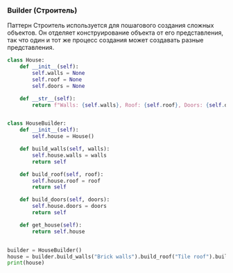 ### Builder (Строитель)
Паттерн Строитель используется для пошагового создания сложных объектов.
Он отделяет конструирование объекта от его представления,
так что один и тот же процесс создания может создавать разные представления.

```python
class House:
    def __init__(self):
        self.walls = None
        self.roof = None
        self.doors = None

    def __str__(self):
        return f"Walls: {self.walls}, Roof: {self.roof}, Doors: {self.doors}"


class HouseBuilder:
    def __init__(self):
        self.house = House()

    def build_walls(self, walls):
        self.house.walls = walls
        return self

    def build_roof(self, roof):
        self.house.roof = roof
        return self

    def build_doors(self, doors):
        self.house.doors = doors
        return self

    def get_house(self):
        return self.house


builder = HouseBuilder()
house = builder.build_walls("Brick walls").build_roof("Tile roof").build_doors("Wooden doors").get_house()
print(house)
```

